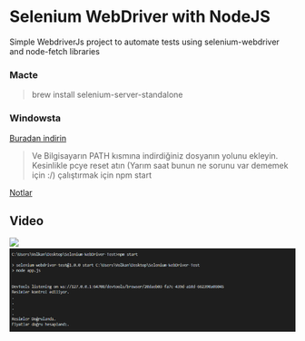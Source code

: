 # Selenium WebDriver with NodeJS
Simple WebdriverJs project to automate tests using selenium-webdriver and node-fetch libraries

### Macte
> brew install selenium-server-standalone
### Windowsta
[Buradan indirin](https://chromedriver.storage.googleapis.com/index.html?path=76.0.3809.25/)

> Ve Bilgisayarın PATH kısmına indirdiğiniz dosyanın yolunu ekleyin. Kesinlikle pcye reset atın (Yarım saat bunun ne sorunu var dememek için :/)
çalıştırmak için
> npm start

[Notlar](https://github.com/volkankahraman/Selenium-WebDriver-Test/blob/master/Notlar.md)
## Video
[![](https://img.youtube.com/vi/HIVA8evhTdo/0.jpg)](https://www.youtube.com/watch?v=HIVA8evhTdo)
<img src="ScreenShots/Screenshot.png">
